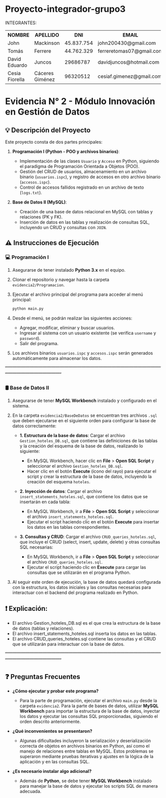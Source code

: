 # Proyecto-integrador-grupo3
 INTEGRANTES:
<table style="width: 100%;">
  <tr>
    <th>
      NOMBRE
    </th>
    <th>
      APELLIDO
    </th>
    <th>
      DNI
    </th>
    <th>
      EMAIL
    </th>
    <th>
      REPOSITORIO GIT
    </th>
  </tr>
  <tr>
    <td>
      John
    </td>
    <td>
      Mackinson
    </td>
    <td>
      45.837.754
    </td>
    <td>
      john200430@gmail.com
    </td>
    <td>
      https://github.com/johnmack10
    </td>
  </tr>
  <tr>
    <td>
      Tomás
    </td>
    <td>
      Ferrere
    </td>
    <td>
      44.762.329
    </td>
    <td>
      ferreretomas07@gmail.com
    </td>
    <td>
      https://github.com/ttomy14
    </td>
  </tr>
  <tr>
    <td>
      David Eduardo
    </td>
    <td>
      Juncos
    </td>
    <td>
      29686787
    </td>
    <td>
      davidjuncos@hotmail.com
    </td>
    <td>
      https://github.com/davidJuncos
    </td>
  </tr>
  <tr>
    <td>
      Cesia Fiorella 
    </td>
    <td>
      Cáceres Giménez
    </td>
    <td>
      96320512
    </td>
    <td>
      cesiaf.gimenez@gmail.com
    </td>
    <td>
      https://github.com/Cesiaf
    </td>
  </tr>
</table>

 
# Evidencia N° 2 - Módulo Innovación en Gestión de Datos

## 💡 Descripción del Proyecto

Este proyecto consta de dos partes principales:

1. **Programación I (Python - POO y archivos binarios)**:
    - Implementación de las clases `Usuario` y `Acceso` en Python, siguiendo el paradigma de Programación Orientada a Objetos (POO).
    - Gestión del CRUD de usuarios, almacenamiento en un archivo binario (`usuarios.ispc`), y registro de accesos en otro archivo binario (`accesos.ispc`).
    - Control de accesos fallidos registrado en un archivo de texto (`logs.txt`).

2. **Base de Datos II (MySQL)**:
    - Creación de una base de datos relacional en MySQL con tablas y relaciones (PK y FK).
    - Inserción de datos en las tablas y realización de consultas SQL, incluyendo un CRUD y consultas con `JOIN`.
      

## ⚠️ Instrucciones de Ejecución

### 💻 Programación I

1. Asegurarse de tener instalado **Python 3.x** en el equipo.
2. Clonar el repositorio y navegar hasta la carpeta `evidencia2/Programacion`.
3. Ejecutar el archivo principal del programa para acceder al menú principal:
   ```bash
   python main.py
   ```
4. Desde el menú, se podrán realizar las siguientes acciones:
   - Agregar, modificar, eliminar y buscar usuarios.
   - Ingresar al sistema con un usuario existente (se verifica `username` y `password`).
   - Salir del programa.

5. Los archivos binarios `usuarios.ispc` y `accesos.ispc` serán generados automáticamente para almacenar los datos.


﹌﹌﹌﹌﹌﹌﹌﹌﹌﹌﹌﹌﹌﹌﹌﹌﹌﹌﹌﹌﹌﹌﹌﹌﹌﹌﹌﹌﹌﹌﹌﹌﹌﹌﹌﹌﹌﹌﹌﹌﹌﹌﹌﹌﹌﹌﹌﹌﹌

### 🛢 Base de Datos II

1. Asegurarse de tener **MySQL Workbench** instalado y configurado en el sistema.
2. En la carpeta `evidencia2/BaseDeDatos` se encuentran tres archivos `.sql` que deben ejecutarse en el siguiente orden para configurar la base de datos correctamente:

   - **1. Estructura de la base de datos**: 
     Cargar el archivo `Gestion_hoteles_DB.sql`, que contiene las definiciones de las tablas y la creación del esquema de la base de datos, realizando lo siguiente:
     - En MySQL Workbench, hacer clic en **File** > **Open SQL Script** y seleccionar el archivo `Gestion_hoteles_DB.sql`.
     - Hacer clic en el botón **Execute** (ícono del rayo) para ejecutar el script y crear la estructura de la base de datos, incluyendo la creación del esquema `hoteles`.

   - **2. Inyección de datos**: 
     Cargar el archivo `insert_statements_hoteles.sql`, que contiene los datos que se insertarán en cada tabla:
     - En MySQL Workbench, ir a **File** > **Open SQL Script** y seleccionar el archivo `insert_statements_hoteles.sql`.
     - Ejecutar el script haciendo clic en el botón **Execute** para insertar los datos en las tablas correspondientes.

   - **3. Consultas y CRUD**: 
     Cargar el archivo `CRUD_queries_hoteles.sql`, que incluye el CRUD (select, insert, update, delete) y otras consultas SQL necesarias:
     - En MySQL Workbench, ir a **File** > **Open SQL Script** y seleccionar el archivo `CRUD_queries_hoteles.sql`.
     - Ejecutar el script haciendo clic en **Execute** para cargar las consultas que se utilizarán en el programa Python.

3. Al seguir este orden de ejecución, la base de datos quedará configurada con la estructura, los datos iniciales y las consultas necesarias para interactuar con el backend del programa realizado en Python.

## ❗ Explicación:
- El archivo Gestion_hoteles_DB.sql es el que crea la estructura de la base de datos (tablas y relaciones).
- El archivo insert_statements_hoteles.sql inserta los datos en las tablas.
- El archivo CRUD_queries_hoteles.sql contiene las consultas y el CRUD que se utilizarán para interactuar con la base de datos.

  
﹌﹌﹌﹌﹌﹌﹌﹌﹌﹌﹌﹌﹌﹌﹌﹌﹌﹌﹌﹌﹌﹌﹌﹌﹌﹌﹌﹌﹌﹌﹌﹌﹌﹌﹌﹌﹌﹌﹌﹌﹌﹌﹌﹌﹌﹌﹌﹌﹌



## ❓ Preguntas Frecuentes

- **¿Cómo ejecutar y probar este programa?**
   - Para la parte de programación, ejecutar el archivo `main.py` desde la carpeta `evidencia2`. Para la parte de bases de datos, utilizar **MySQL Workbench** para importar la estructura de la base de datos, inyectar los datos y ejecutar las consultas SQL proporcionadas, siguiendo el orden descrito anteriormente.

- **¿Qué inconvenientes se presentaron?**
   - Algunas dificultades incluyeron la serialización y deserialización correcta de objetos en archivos binarios en Python, así como el manejo de relaciones entre tablas en MySQL. Estos problemas se superaron mediante pruebas iterativas y ajustes en la lógica de la aplicación y en las consultas SQL.

- **¿Es necesario instalar algo adicional?**
   - Además de **Python**, se debe tener **MySQL Workbench** instalado para manejar la base de datos y ejecutar los scripts SQL de manera adecuada.

